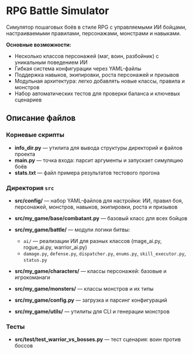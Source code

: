 # RPG Battle Simulator

Симулятор пошаговых боёв в стиле RPG с управляемыми ИИ бойцами, настраиваемыми правилами, персонажами, монстрами и навыками.

**Основные возможности:**

-   Несколько классов персонажей (маг, воин, разбойник) с уникальным поведением ИИ
-   Гибкая система конфигурации через YAML-файлы
-   Поддержка навыков, экипировки, роста персонажей и призывов
-   Модульная архитектура: легко добавлять новые классы, правила и монстров
-   Набор автоматических тестов для проверки баланса и ключевых сценариев

## Описание файлов

### Корневые скрипты

-   **info_dir.py** — утилита для вывода структуры директорий и файлов проекта
-   **main.py** — точка входа: парсит аргументы и запускает симуляцию боёв
-   **stats.txt** — файл примера результатов тестового прогона

### Директория `src`

-   **src/config/** — набор YAML-файлов для настройки: ИИ, правил боя, персонажей, монстров, навыков, экипировки, роста и призывов
-   **src/my_game/base/combatant.py** — базовый класс для всех бойцов
-   **src/my_game/battle/** — модули логики битвы:

    -   `ai/` — реализации ИИ для разных классов (mage_ai.py, rogue_ai.py, warrior_ai.py)
    -   `damage.py`, `defense.py`, `dispatcher.py`, `enums.py`, `skill_executor.py`, `status.py`

-   **src/my_game/characters/** — классы персонажей: базовые и игрокоманаги
-   **src/my_game/monsters/** — классы монстров и их типы
-   **src/my_game/config.py** — загрузка и парсинг конфигураций
-   **src/my_game/utils/** — утилиты для CLI и генерации монстров

### Тесты

-   **src/test/test_warrior_vs_bosses.py** — тест сценария: воин против боссов

